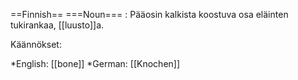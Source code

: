 ==Finnish==
===Noun===
 : Pääosin kalkista koostuva osa eläinten tukirankaa, [[luusto]]a.

Käännökset:

*English: [[bone]]
*German: [[Knochen]]